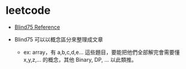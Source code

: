 # leetcode

- [Blind75 Reference](https://leetcode.com/discuss/general-discussion/460599/blind-75-leetcode-questions)

- Blind75 可以以概念區分來整理成文章
    - ex: array，有 a,b,c,d,e… 這些題目，要能把他們全部解完會需要懂 x,y,z,… 的概念，其他 Binary, DP, ... 以此類推。
